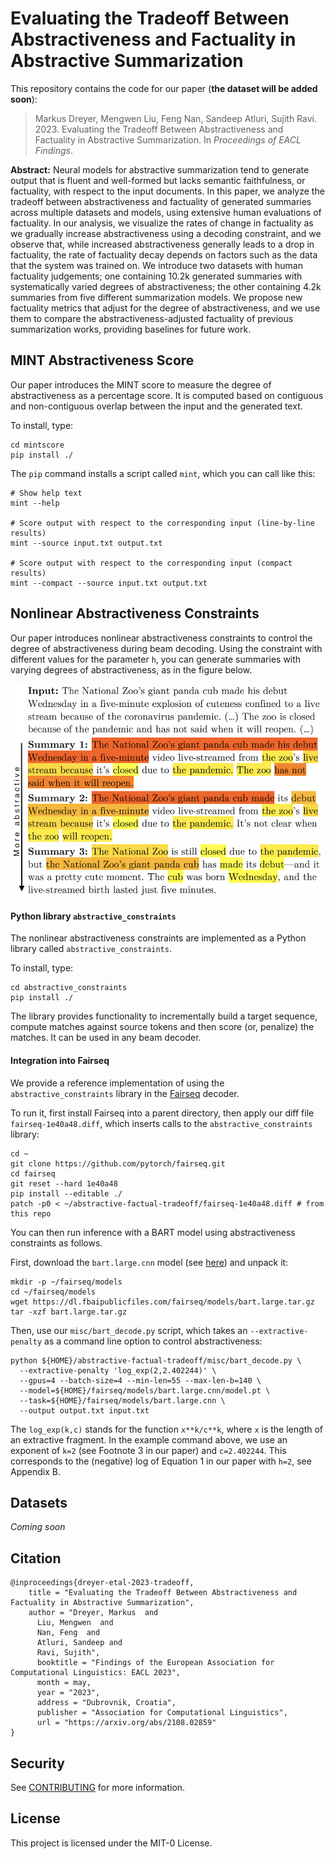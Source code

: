 # Evaluating the Tradeoff Between Abstractiveness and Factuality in Abstractive Summarization

This repository contains the code for our paper (**the dataset will be added soon**):

> Markus Dreyer, Mengwen Liu, Feng Nan, Sandeep Atluri, Sujith Ravi. 2023. Evaluating the Tradeoff Between Abstractiveness and Factuality in Abstractive Summarization. In *Proceedings of EACL Findings*. 

**Abstract:** Neural models for abstractive summarization tend to generate output that is fluent and well-formed but lacks semantic faithfulness, or factuality, with respect to the input documents. In this paper, we analyze the tradeoff between abstractiveness and factuality of generated summaries across multiple datasets and models, using extensive human evaluations of factuality. In our analysis, we visualize the rates of change in factuality as we gradually increase abstractiveness using a decoding constraint, and we observe that, while increased abstractiveness generally leads to a drop in factuality, the rate of factuality decay depends on factors such as the data that the system was trained on. We introduce two datasets with human factuality judgements; one containing 10.2k generated summaries with systematically varied degrees of abstractiveness; the other containing 4.2k summaries from five different summarization models. We propose new factuality metrics that adjust for the degree of abstractiveness, and we use them to compare the abstractiveness-adjusted factuality of previous summarization works, providing baselines for future work.

## MINT Abstractiveness Score

Our paper introduces the MINT score to measure the degree of
abstractiveness as a percentage score. It is computed based on
contiguous and non-contiguous overlap between the input and the
generated text.

To install, type:

    cd mintscore
    pip install ./
    
The `pip` command installs a script called `mint`, which you can call like this:

    # Show help text
    mint --help

    # Score output with respect to the corresponding input (line-by-line results)
    mint --source input.txt output.txt

    # Score output with respect to the corresponding input (compact results)
    mint --compact --source input.txt output.txt


## Nonlinear Abstractiveness Constraints


Our paper introduces nonlinear abstractiveness constraints to control
the degree of abstractiveness during beam decoding. Using the constraint with different values for the parameter `h`, you can generate summaries with varying degrees of abstractiveness, as in the figure below.

<img src="img/three_summaries.png" width="500">

#### Python library `abstractive_constraints`

The nonlinear abstractiveness constraints are implemented as a Python
library called `abstractive_constraints`.

To install, type:

    cd abstractive_constraints
    pip install ./

The library provides functionality to incrementally build a target
sequence, compute matches against source tokens and then score (or,
penalize) the matches. It can be used in any beam decoder.

#### Integration into Fairseq

We provide a reference implementation of using the
`abstractive_constraints` library in the
[Fairseq](https://github.com/facebookresearch/fairseq) decoder.

To run it, first install Fairseq into a parent directory, then apply
our diff file `fairseq-1e40a48.diff`, which inserts calls to the
`abstractive_constraints` library:

```
cd ~
git clone https://github.com/pytorch/fairseq.git
cd fairseq
git reset --hard 1e40a48
pip install --editable ./
patch -p0 < ~/abstractive-factual-tradeoff/fairseq-1e40a48.diff # from this repo
```

You can then run inference with a BART model using abstractiveness constraints as follows.

First, download the `bart.large.cnn` model (see [here](https://github.com/facebookresearch/fairseq/blob/main/examples/bart/README.md)) and unpack it:

```
mkdir -p ~/fairseq/models
cd ~/fairseq/models
wget https://dl.fbaipublicfiles.com/fairseq/models/bart.large.tar.gz
tar -xzf bart.large.tar.gz
```

Then, use our `misc/bart_decode.py` script, which takes an
`--extractive-penalty` as a command line option to control
abstractiveness:

```
python ${HOME}/abstractive-factual-tradeoff/misc/bart_decode.py \
  --extractive-penalty 'log_exp(2,2.402244)' \
  --gpus=4 --batch-size=4 --min-len=55 --max-len-b=140 \
  --model=${HOME}/fairseq/models/bart.large.cnn/model.pt \
  --task=${HOME}/fairseq/models/bart.large.cnn \
  --output output.txt input.txt
```

The `log_exp(k,c)` stands for the function `x**k/c**k`, where `x` is the length of an extractive fragment. In the example command above, we use an exponent of `k=2` (see Footnote 3 in our paper) and `c=2.402244`. This corresponds to the (negative) log of Equation 1 in our paper with `h=2`, see Appendix B.

## Datasets

*Coming soon*

## Citation

```
@inproceedings{dreyer-etal-2023-tradeoff,
    title = "Evaluating the Tradeoff Between Abstractiveness and Factuality in Abstractive Summarization",
    author = "Dreyer, Markus  and
      Liu, Mengwen  and
      Nan, Feng  and
      Atluri, Sandeep and 
      Ravi, Sujith",
      booktitle = "Findings of the European Association for Computational Linguistics: EACL 2023",
      month = may,
      year = "2023",
      address = "Dubrovnik, Croatia",
      publisher = "Association for Computational Linguistics",
      url = "https://arxiv.org/abs/2108.02859"
}
```

## Security

See [CONTRIBUTING](CONTRIBUTING.md#security-issue-notifications) for more information.

## License

This project is licensed under the MIT-0 License.